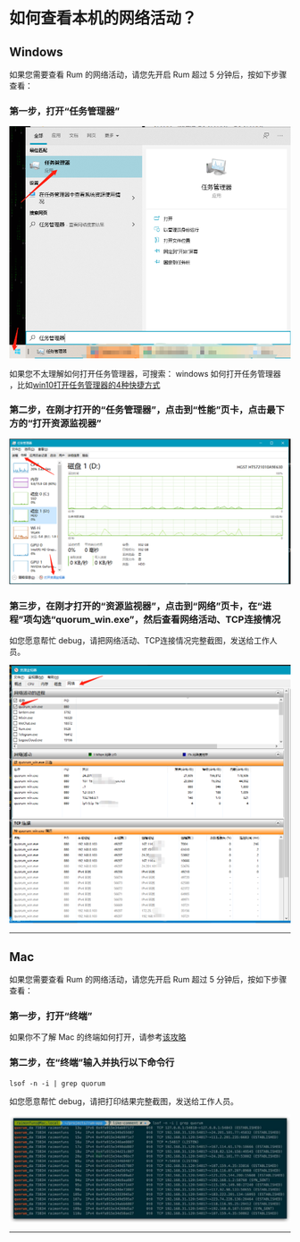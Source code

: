 # 如何查看本机的网络活动？

## Windows

如果您需要查看 Rum 的网络活动，请您先开启 Rum 超过 5 分钟后，按如下步骤查看：

### 第一步，打开“任务管理器”


![](./images/n-1.png)

如果您不太理解如何打开任务管理器，可搜索： windows 如何打开任务管理器 ，比如[win10打开任务管理器的4种快捷方式](https://jingyan.baidu.com/article/e5c39bf5e1d52939d76033a1.html)


### 第二步，在刚才打开的“任务管理器”，点击到“性能”页卡，点击最下方的“打开资源监视器”

![](./images/n-2.png)

### 第三步，在刚才打开的“资源监视器”，点击到“网络”页卡，在“进程”项勾选“quorum_win.exe”，然后查看网络活动、TCP连接情况

如您愿意帮忙 debug，请把网络活动、TCP连接情况完整截图，发送给工作人员。

![](./images/n-3.png)

---

## Mac

如果您需要查看 Rum 的网络活动，请您先开启 Rum 超过 5 分钟后，按如下步骤查看：

### 第一步，打开“终端”

如果你不了解 Mac 的终端如何打开，请参考[该攻略](https://jingyan.baidu.com/article/f0062228cd8e95bad2f0c831.html)

### 第二步，在“终端”输入并执行以下命令行

`lsof -n -i | grep quorum`

如您愿意帮忙 debug，请把打印结果完整截图，发送给工作人员。

![](./images/n-4.jpg)

---

